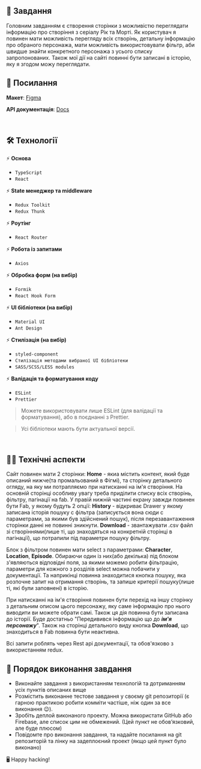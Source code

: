 ##  🚀 Завдання

Головним завданням є створення сторінки з можливістю переглядати інформацію про створіння з серіалу Рік та Морті. Як користувач я повинен мати можливість перегляду всіх створінь, детальну інформацію про обраного персонажа, мати можливість використовувати фільтр, аби швидше знайти конкретного персонажа з усього списку запропонованих. Також мої дії на сайті повинні бути записані в історію, яку я згодом можу переглядати.
<br>

## 📎 Посилання

**Макет**: [Figma](https://www.figma.com/file/OC5G3NeqSS4pZZlHP6BN9Z/New-Test-Incode-2023?type=design&node-id=101-394&mode=design&t=ugycEw1dvyCbuEnn-0)

**API документація**: [Docs](https://rickandmortyapi.com/documentation)

<br>

## 🛠 Технології

⚡️ **Основа**

- ```TypeScript```
- ```React``` 

⚡️ **State менеджер та middleware**

- ```Redux Toolkit```
- ```Redux Thunk```

⚡️ **Роутінг**

- ```React Router```

⚡️ **Робота із запитами**

- ```Axios```

⚡️ **Обробка форм (на вибір)**

- ```Formik``` 
- ```React Hook Form```


⚡️ **UI бібліотеки (на вибір)**

- ```Material UI```
- ```Ant Design```

⚡️ **Стилізація (на вибір)**

- ```styled-component```
- ```Стилізація методами вибраної UI бібліотеки``` 
- ```SASS/SCSS/LESS modules```

⚡️ **Валідація та форматування коду**

- ```ESLint``` 
- ```Prettier``` 

> Можете використовувати лише ESLint (для валідації та форматування), або в поєднанні з Prettier.

> Усі бібліотеки мають бути актуальної версії.

<br>

## 👩‍💻 Технічні аспекти

Сайт повинен мати 2 сторінки: **Home** - якиа містить контент, який буде описаний нижче(та промальований в Фігмі), та сторінку детального огляду, на яку ми потрапляємо при натисканні на ім'я створіння. 
На основній сторінці особливу увагу треба приділити списку всіх створінь, фільтру, пагінації на fab.
У правій нижній частині екрану завжди повинен бути Fab, у якому будуть 2 опції: **History** - відкриває Drawer у якому записана історія пошуку с фільтра (записується вона сюди с параметрами, за якими був здійснений пошук), після перезавантаження сторінки данні не повинні зникнути. **Download** - звантажувати .csv файл зі створіннями(лише ті, що знаходяться на конкретній сторінці в пагінації), що потрапили під параметри пошуку фільтру.

Блок з фільтром повинен мати select з параметрами: **Character**, **Location**, **Episode**. Обираючи один із них(або декілька) під блоком з'являються відповідні поля, за якими можемо робити фільтрацію, параметри для кожного з розділів select можна побачити у документації. Та наприкінці повинна знаходитися кнопка пошуку, яка розпочне запит на отримання створінь, та запише критерії пошуку(лише ті, які були заповнені) в історію.

При натисканні на ім'я створіння повинен бути перехід на іншу сторінку з детальним описом цього персонажу, яку саме інформацію про нього виводити ви можете обрати самі. Також ця дія повинна бути записана до історії. Буде достатньо "Передивився інформацію що до ***ім'я персонажу***". Також на сторінці детального виду кнопка **Download**, що знаходиться в Fab повинна бути неактивна.
 
Всі запити роблять через Rest api документації, та обов'язково з використанням redux.
<br>


## 📌 Порядок виконання завдання

* Виконайте завдання з використанням технологій та дотриманням усіх пунктів описаних вище
* Розмістить виконанне тестове завдання у своєму git репозиторії (є гарною практикою робити комміти частіше, ніж один за все виконання 😉).
* Зробіть деплой виконаного проекту. Можна використати GitHub або Firebase, але список цим не обмежений. (Цей пункт не обовʼязковий, але буде плюсом)
* Повідомте про виконання завдання, та надайте посилання на git репозиторій та лінку на задеплоєний проект (якщо цей пункт було виконано)

🖥  Happy hacking!

